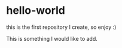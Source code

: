 # hello-world
this is the first repository I create, so enjoy :)

This is something I would like to add.
